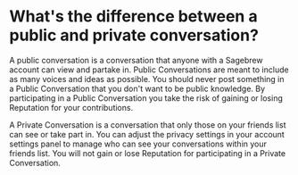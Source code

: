 # What's the difference between a public and private conversation? #
A public conversation is a conversation that anyone with a Sagebrew account 
can view and partake in. Public Conversations are meant to include as many 
voices and ideas as possible. You should never post something in a Public 
Conversation that you don't want to be public knowledge. By participating in 
a Public Conversation you take the risk of gaining or losing Reputation for 
your contributions. 

A Private Conversation is a conversation that only those on your friends list 
can see or take part in. You can adjust the privacy settings in your account 
settings panel to manage who can see your conversations within your friends 
list. You will not gain or lose Reputation for participating in a Private 
Conversation.